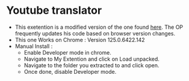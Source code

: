 # Youtube translator
+ This exetention is a modified version of the one found [here](https://github.com/toluschr/YouTube-Comment-Translate). The OP frequently updates his code based on browser version changes.
+ This one Works on Chrome : Version 125.0.6422.142
+ Manual Install : 
    + Enable Developer mode in chrome.
    + Navigate to My Extention and click on Load unpacked. 
    + Navigate to the folder you extracted to and click open.
    + Once done, disable Developer mode.